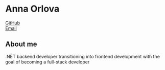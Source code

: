 # Anna Orlova
[GitHub](https://github.com/nnrlv)    
[Email](anna2003orlova@gmail.com)

## About me

.NET backend developer transitioning into frontend development with the goal of becoming a full-stack developer